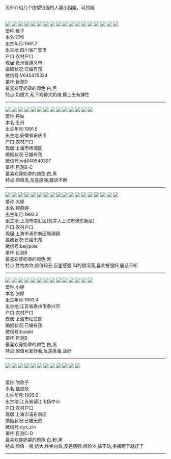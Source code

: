 另外介绍几个欲望很强的人妻小姐姐，可约哦</br></br></br>
<img src=https://github.com/LACHero01/Welfare/blob/main/Images/%E5%A4%A7%E5%A5%B6%E7%BB%B4/dnw_AI_deepnude(16).png />
<img src=https://github.com/LACHero01/Welfare/blob/main/Images/%E5%A4%A7%E5%A5%B6%E7%BB%B4/dnw_AI_deepnude(76).png />
<img src=https://github.com/LACHero01/Welfare/blob/main/Images/%E5%A4%A7%E5%A5%B6%E7%BB%B4/dnw_AI_deepnude(18).png />
<img src=https://github.com/LACHero01/Welfare/blob/main/Images/%E5%A4%A7%E5%A5%B6%E7%BB%B4/dnw_AI_deepnude(19).png />
<img src=https://github.com/LACHero01/Welfare/blob/main/Images/%E5%A4%A7%E5%A5%B6%E7%BB%B4/dnw_AI_deepnude%20(1).png />
<img src=https://github.com/LACHero01/Welfare/blob/main/Images/%E5%A4%A7%E5%A5%B6%E7%BB%B4/dnw_AI_deepnude%20(2).png />
<img src=https://github.com/LACHero01/Welfare/blob/main/Images/%E5%A4%A7%E5%A5%B6%E7%BB%B4/dnw_AI_deepnude%20(3).png />
<img src=https://github.com/LACHero01/Welfare/blob/main/Images/%E5%A4%A7%E5%A5%B6%E7%BB%B4/dnw_AI_deepnude%20(4).png />
<img src=https://github.com/LACHero01/Welfare/blob/main/Images/%E5%A4%A7%E5%A5%B6%E7%BB%B4/dnw_AI_deepnude%20(5).png />
<img src=https://github.com/LACHero01/Welfare/blob/main/Images/%E5%A4%A7%E5%A5%B6%E7%BB%B4/dnw_AI_deepnude%20(8).png />
<img src=https://github.com/LACHero01/Welfare/blob/main/Images/%E5%A4%A7%E5%A5%B6%E7%BB%B4/dnw_AI_deepnude%20(9).png />
<img src=https://github.com/LACHero01/Welfare/blob/main/Images/%E5%A4%A7%E5%A5%B6%E7%BB%B4/dnw_AI_deepnude(51).png />
<img src=https://github.com/LACHero01/Welfare/blob/main/Images/%E5%A4%A7%E5%A5%B6%E7%BB%B4/dnw_AI_deepnude(52).png />
<img src=https://github.com/LACHero01/Welfare/blob/main/Images/%E5%A4%A7%E5%A5%B6%E7%BB%B4/dnw_AI_deepnude(55).png />
<img src=https://github.com/LACHero01/Welfare/blob/main/Images/%E5%A4%A7%E5%A5%B6%E7%BB%B4/dnw_AI_deepnude(63).png />
<img src=https://github.com/LACHero01/Welfare/blob/main/Images/%E5%A4%A7%E5%A5%B6%E7%BB%B4/dnw_AI_deepnude(69).png />
<img src=https://github.com/LACHero01/Welfare/blob/main/Images/%E5%A4%A7%E5%A5%B6%E7%BB%B4/dnw_AI_deepnude(83).png />
<img src=https://github.com/LACHero01/Welfare/blob/main/Images/%E5%A4%A7%E5%A5%B6%E7%BB%B4/dnw_AI_deepnude(84).png />
<br>爱称:维子
<br>本名:邓维
<br>出生年月:1991.7
<br>出生地:四川省广安市
<br>户口:农村户口
<br>现居:贵州省遵义市
<br>婚姻状况:已婚有孩
<br>微信号:V645475324
<br>罩杯:目测D
<br>最喜欢穿奶罩的颜色:白,黑
<br>特点:奶贼大,私下戏称大奶维,摸上去有弹性</br>

------------------------------------------------------------------------------------------------------------------------
<img src=https://github.com/LACHero01/Welfare/blob/main/Images/%E4%B8%B9%E5%A6%B9/dm_AI_deepnude%20(32).png />
<img src=https://github.com/LACHero01/Welfare/blob/main/Images/%E4%B8%B9%E5%A6%B9/dm_AI_deepnude%20(37).png />
<img src=https://github.com/LACHero01/Welfare/blob/main/Images/%E4%B8%B9%E5%A6%B9/dm_AI_deepnude%20(41).png />
<img src=https://github.com/LACHero01/Welfare/blob/main/Images/%E4%B8%B9%E5%A6%B9/dm_AI_deepnude%20(2).png />
<img src=https://github.com/LACHero01/Welfare/blob/main/Images/%E4%B8%B9%E5%A6%B9/dm_AI_deepnude%20(3).png />
<img src=https://github.com/LACHero01/Welfare/blob/main/Images/%E4%B8%B9%E5%A6%B9/dm_AI_deepnude%20(4).png />
<img src=https://github.com/LACHero01/Welfare/blob/main/Images/%E4%B8%B9%E5%A6%B9/dm_AI_deepnude%20(6).png />
<img src=https://github.com/LACHero01/Welfare/blob/main/Images/%E4%B8%B9%E5%A6%B9/dm_AI_deepnude%20(7).png />
<img src=https://github.com/LACHero01/Welfare/blob/main/Images/%E4%B8%B9%E5%A6%B9/dm_AI_deepnude%20(9).png />
<img src=https://github.com/LACHero01/Welfare/blob/main/Images/%E4%B8%B9%E5%A6%B9/dm_AI_deepnude%20(10).png />
<img src=https://github.com/LACHero01/Welfare/blob/main/Images/%E4%B8%B9%E5%A6%B9/dm_AI_deepnude%20(25).png />
<img src=https://github.com/LACHero01/Welfare/blob/main/Images/%E4%B8%B9%E5%A6%B9/dm_AI_deepnude%20(59).png />
<img src=https://github.com/LACHero01/Welfare/blob/main/Images/%E4%B8%B9%E5%A6%B9/dm_AI_deepnude%20(65).png />
<img src=https://github.com/LACHero01/Welfare/blob/main/Images/%E4%B8%B9%E5%A6%B9/dm_AI_deepnude%20(66).png />
<br>爱称:丹妹
<br>本名:王丹
<br>出生年月:1991.5
<br>出生地:安徽省安庆市
<br>户口:农村户口
<br>现居:上海市杨浦区
<br>婚姻状况:已婚有孩
<br>微信号:wd840540397
<br>罩杯:目测B-C
<br>最喜欢穿奶罩的颜色:白,黑
<br>特点:颜值高,反差感强,骚话不断</br>

------------------------------------------------------------------------------------------------------------------------
<img src=https://github.com/LACHero01/Welfare/blob/main/Images/mt/mt_AI_generate.png />
<img src=https://github.com/LACHero01/Welfare/blob/main/Images/mt/mt_AI_generate2.png />
<img src=https://github.com/LACHero01/Welfare/blob/main/Images/mt/mt_AI_generate3.png />
<img src=https://github.com/LACHero01/Welfare/blob/main/Images/mt/mt_AI_generate4.png />
<img src=https://github.com/LACHero01/Welfare/blob/main/Images/mt/mt_AI_generate5.png />
<img src=https://github.com/LACHero01/Welfare/blob/main/Images/mt/mt_AI_generate(6).png />
<img src=https://github.com/LACHero01/Welfare/blob/main/Images/mt/mt_AI_generate(7).png />
<img src=https://github.com/LACHero01/Welfare/blob/main/Images/mt/mt_AI_deepnude(4).png />
<img src=https://github.com/LACHero01/Welfare/blob/main/Images/mt/mt_AI_deepnude%20(5).png />
<img src=https://github.com/LACHero01/Welfare/blob/main/Images/mt/mt_AI_deepnude(21).jpg />
<img src=https://github.com/LACHero01/Welfare/blob/main/Images/mt/mt_AI_deepnude(22).png />
<img src=https://github.com/LACHero01/Welfare/blob/main/Images/mt/mt_AI_swapface(13).png />
<img src=https://github.com/LACHero01/Welfare/blob/main/Images/mt/mt_AI_swapface(18).png />
<img src=https://github.com/LACHero01/Welfare/blob/main/Images/mt/mt_AI_swapface(41).png />
<img src=https://github.com/LACHero01/Welfare/blob/main/Images/mt/mt_AI_deepnude(30).png />
<img src=https://github.com/LACHero01/Welfare/blob/main/Images/mt/mt_AI_deepnude(33).png />
<img src=https://github.com/LACHero01/Welfare/blob/main/Images/mt/mt_AI_swapface(50).png />
<img src=https://github.com/LACHero01/Welfare/blob/main/Images/mt/mt_AI_swapface(19).png />
<br>爱称:大婷
<br>本名:顾燕婷
<br>出生年月:1993.2
<br>出生地:上海市南汇区(现并入上海市浦东新区)
<br>户口:农村户口
<br>现居:上海市浦东新区周浦镇
<br>婚姻状况:已婚无孩
<br>微信号:beijipole
<br>罩杯:目测B
<br>最喜欢穿奶罩的颜色:黑
<br>特点:性格内敛,颜值较丑,反差感强,叫的很淫荡,喜欢被强奸,骚话不断</br>

------------------------------------------------------------------------------------------------------------------------
<img src=https://github.com/LACHero01/Welfare/blob/main/Images/tt/tt_AI_deepnude%20(2).png />
<img src=https://github.com/LACHero01/Welfare/blob/main/Images/tt/tt_AI_deepnude%20(3).png />
<img src=https://github.com/LACHero01/Welfare/blob/main/Images/tt/tt_AI_deepnude%20(4).png />
<img src=https://github.com/LACHero01/Welfare/blob/main/Images/tt/tt_AI_deepnude%20(5).png />
<img src=https://github.com/LACHero01/Welfare/blob/main/Images/tt/tt_AI_deepnude%20(6).png />
<img src=https://github.com/LACHero01/Welfare/blob/main/Images/tt/tt_AI_deepnude%20(7).png />
<img src=https://github.com/LACHero01/Welfare/blob/main/Images/tt/tt_AI_deepnude%20(8).png />
<img src=https://github.com/LACHero01/Welfare/blob/main/Images/tt/tt_AI_deepnude%20(9).png />
<img src=https://github.com/LACHero01/Welfare/blob/main/Images/tt/tt_AI_deepnude%20(10).png />
<img src=https://github.com/LACHero01/Welfare/blob/main/Images/tt/tt_AI_deepnude%20(11).png />
<img src=https://github.com/LACHero01/Welfare/blob/main/Images/tt/tt_AI_deepnude(12).png />
<img src=https://github.com/LACHero01/Welfare/blob/main/Images/tt/tt_AI_deepnude(13).png />
<img src=https://github.com/LACHero01/Welfare/blob/main/Images/tt/tt_AI_deepnude(25).png />
<img src=https://github.com/LACHero01/Welfare/blob/main/Images/tt/tt_AI_deepnude(32).png />
<br>爱称:小婷
<br>本名:张婷
<br>出生年月:1993.4
<br>出生地:江苏省泰州市泰兴市
<br>户口:农村户口
<br>现居:上海市松江区
<br>婚姻状况:已婚有孩
<br>微信号:bulabl
<br>罩杯:目测B
<br>最喜欢穿奶罩的颜色:白,黑
<br>特点:颜值可爱好看,反差感强,活好</br>

------------------------------------------------------------------------------------------------------------------------
<img src=https://github.com/LACHero01/Welfare/blob/main/Images/twinkle/twinkle_AI_generate(3).png />
<img src=https://github.com/LACHero01/Welfare/blob/main/Images/twinkle/twinkle_AI_generate(4).png />
<img src=https://github.com/LACHero01/Welfare/blob/main/Images/twinkle/twinkle_AI_generate(5).png />
<img src=https://github.com/LACHero01/Welfare/blob/main/Images/twinkle/twinkle_AI_generate(6).png />
<img src=https://github.com/LACHero01/Welfare/blob/main/Images/twinkle/twinkle_AI_generate(7).png />
<img src=https://github.com/LACHero01/Welfare/blob/main/Images/twinkle/twinkle_AI_generate(8).png />
<img src=https://github.com/LACHero01/Welfare/blob/main/Images/twinkle/twinkle_AI_generate(9).png />
<img src=https://github.com/LACHero01/Welfare/blob/main/Images/twinkle/twinkle_AI_generate(10).png />
<img src=https://github.com/LACHero01/Welfare/blob/main/Images/twinkle/twinkle_AI_generate.png />
<img src=https://github.com/LACHero01/Welfare/blob/main/Images/twinkle/twinkle2_AI_generate.png />
<img src=https://github.com/LACHero01/Welfare/blob/main/Images/twinkle/twinkle_AI_deepnude%20(1).png />
<img src=https://github.com/LACHero01/Welfare/blob/main/Images/twinkle/twinkle_AI_deepnude%20(2).png />

<br>爱称:欣欣子
<br>本名:戴应欣
<br>出生年月:1995.6
<br>出生地:江苏省镇江市扬中市
<br>户口:农村户口
<br>现居:上海市浦东新区
<br>婚姻状况:已婚无孩
<br>微信号:dyx_xin
<br>罩杯:目测C-D
<br>最喜欢穿奶罩的颜色:白,粉,黑
<br>特点:颜值一般,奶大,性格内敛,反差感强,经验少,插不动,多捅两下就好了</br>

------------------------------------------------------------------------------------------------------------------------








